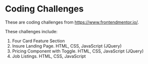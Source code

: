 # Coding Challenges

These are coding challenges from https://www.frontendmentor.io/.

These challenges include: 
  1. Four Card Feature Section
  2. Insure Landing Page. HTML, CSS, JavaScript (JQuery)
  3. Pricing Component with Toggle. HTML, CSS, JavaScript (JQuery)
  4. Job Listings. HTML, CSS, JavaScript
